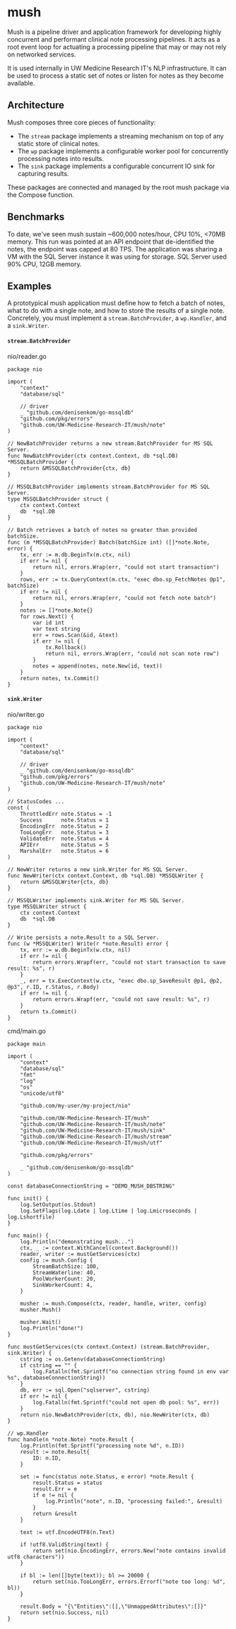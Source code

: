 # mush

Mush is a pipeline driver and application framework for developing highly concurrent and performant clinical note processing pipelines. It acts as a root event loop for actuating a processing pipeline that may or may not rely on networked services.

It is used internally in UW Medicine Research IT's NLP infrastructure. It can be used to process a static set of notes or listen for notes as they become available.

## Architecture
Mush composes three core pieces of functionality:
- The `stream` package implements a streaming mechanism on top of any static store of clinical notes.
- The `wp` package implements a configurable worker pool for concurrently processing notes into results.
- The `sink` package implements a configurable concurrent IO sink for capturing results.

These packages are connected and managed by the root mush package via the Compose function.

## Benchmarks
To date, we've seen mush sustain ~600,000 notes/hour, CPU 10%, <70MB memory. This run was pointed at an API endpoint that de-identified the notes, the endpoint was capped at 80 TPS. The application was sharing a VM with the SQL Server instance it was using for storage. SQL Server used 90% CPU, 12GB memory.

## Examples
A prototypical mush application must define how to fetch a batch of notes, what to do with a single note, and how to store the results of a single note. Concretely, you must implement a `stream.BatchProvider`, a `wp.Handler`, and a `sink.Writer`.

#### `stream.BatchProvider`
nio/reader.go
```
package nio

import (
    "context"
    "database/sql"

    // driver
    _ "github.com/denisenkom/go-mssqldb"
    "github.com/pkg/errors"
    "github.com/UW-Medicine-Research-IT/mush/note"
)

// NewBatchProvider returns a new stream.BatchProvider for MS SQL Server.
func NewBatchProvider(ctx context.Context, db *sql.DB) *MSSQLBatchProvider {
    return &MSSQLBatchProvider{ctx, db}
}

// MSSQLBatchProvider implements stream.BatchProvider for MS SQL Server.
type MSSQLBatchProvider struct {
    ctx context.Context
    db  *sql.DB
}

// Batch retrieves a batch of notes no greater than provided batchSize.
func (m *MSSQLBatchProvider) Batch(batchSize int) ([]*note.Note, error) {
    tx, err := m.db.BeginTx(m.ctx, nil)
    if err != nil {
        return nil, errors.Wrap(err, "could not start transaction")
    }
    rows, err := tx.QueryContext(m.ctx, "exec dbo.sp_FetchNotes @p1", batchSize)
    if err != nil {
        return nil, errors.Wrap(err, "could not fetch note batch")
    }
    notes := []*note.Note{}
    for rows.Next() {
        var id int
        var text string
        err = rows.Scan(&id, &text)
        if err != nil {
            tx.Rollback()
            return nil, errors.Wrap(err, "could not scan note row")
        }
        notes = append(notes, note.New(id, text))
    }
    return notes, tx.Commit()
}
```

#### `sink.Writer`
nio/writer.go
```
package nio

import (
    "context"
    "database/sql"

    // driver
    _ "github.com/denisenkom/go-mssqldb"
    "github.com/pkg/errors"
    "github.com/UW-Medicine-Research-IT/mush/note"
)

// StatusCodes ...
const (
    ThrottledErr note.Status = -1
    Success      note.Status = 1
    EncodingErr  note.Status = 2
    TooLongErr   note.Status = 3
    ValidateErr  note.Status = 4
    APIErr       note.Status = 5
    MarshalErr   note.Status = 6
)

// NewWriter returns a new sink.Writer for MS SQL Server.
func NewWriter(ctx context.Context, db *sql.DB) *MSSQLWriter {
    return &MSSQLWriter{ctx, db}
}

// MSSQLWriter implements sink.Writer for MS SQL Server.
type MSSQLWriter struct {
    ctx context.Context
    db  *sql.DB
}

// Write persists a note.Result to a SQL Server.
func (w *MSSQLWriter) Write(r *note.Result) error {
    tx, err := w.db.BeginTx(w.ctx, nil)
    if err != nil {
        return errors.Wrapf(err, "could not start transaction to save result: %s", r)
    }
    _, err = tx.ExecContext(w.ctx, "exec dbo.sp_SaveResult @p1, @p2, @p3", r.ID, r.Status, r.Body)
    if err != nil {
        return errors.Wrapf(err, "could not save result: %s", r)
    }
    return tx.Commit()
}
```

cmd/main.go
```
package main

import (
    "context"
    "database/sql"
    "fmt"
    "log"
    "os"
    "unicode/utf8"

    "github.com/my-user/my-project/nio"

    "github.com/UW-Medicine-Research-IT/mush"
    "github.com/UW-Medicine-Research-IT/mush/note"
    "github.com/UW-Medicine-Research-IT/mush/sink"
    "github.com/UW-Medicine-Research-IT/mush/stream"
    "github.com/UW-Medicine-Research-IT/mush/utf"

    "github.com/pkg/errors"

    _ "github.com/denisenkom/go-mssqldb"
)

const databaseConnectionString = "DEMO_MUSH_DBSTRING"

func init() {
    log.SetOutput(os.Stdout)
    log.SetFlags(log.Ldate | log.Ltime | log.Lmicroseconds | log.Lshortfile)
}

func main() {
    log.Println("demonstrating mush...")
    ctx, _ := context.WithCancel(context.Background())
    reader, writer := mustGetServices(ctx)
    config := mush.Config {
        StreamBatchSize: 100,
        StreamWaterline: 40,
        PoolWorkerCount: 20,
        SinkWorkerCount: 4,
    }

    musher := mush.Compose(ctx, reader, handle, writer, config)
    musher.Mush()

    musher.Wait()
    log.Println("done!")
}

func mustGetServices(ctx context.Context) (stream.BatchProvider, sink.Writer) {
    cstring := os.Getenv(databaseConnectionString)
    if cstring == "" {
        log.Fatalln(fmt.Sprintf("no connection string found in env var %s", databaseConnectionString))
    }
    db, err := sql.Open("sqlserver", cstring)
    if err != nil {
        log.Fatalln(fmt.Sprintf("could not open db pool: %s", err))
    }
    return nio.NewBatchProvider(ctx, db), nio.NewWriter(ctx, db)
}

// wp.Handler
func handle(n *note.Note) *note.Result {
    log.Println(fmt.Sprintf("processing note %d", n.ID))
    result := note.Result{
        ID: n.ID,
    }

    set := func(status note.Status, e error) *note.Result {
        result.Status = status
        result.Err = e
        if e != nil {
            log.Println("note", n.ID, "processing failed:", &result)
        }
        return &result
    }

    text := utf.EncodeUTF8(n.Text)

    if !utf8.ValidString(text) {
        return set(nio.EncodingErr, errors.New("note contains invalid utf8 characters"))
    }

    if bl := len([]byte(text)); bl >= 20000 {
        return set(nio.TooLongErr, errors.Errorf("note too long: %d", bl))
    }

    result.Body = "{\"Entities\":[],\"UnmappedAttributes\":[]}"
    return set(nio.Success, nil)
}
```